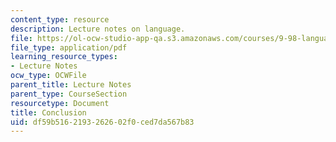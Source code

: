 ```yaml
---
content_type: resource
description: Lecture notes on language.
file: https://ol-ocw-studio-app-qa.s3.amazonaws.com/courses/9-98-language-and-mind-january-iap-2003/df59b5162193262602f0ced7da567b83_lecture_note_2.pdf
file_type: application/pdf
learning_resource_types:
- Lecture Notes
ocw_type: OCWFile
parent_title: Lecture Notes
parent_type: CourseSection
resourcetype: Document
title: Conclusion
uid: df59b516-2193-2626-02f0-ced7da567b83
---
```

